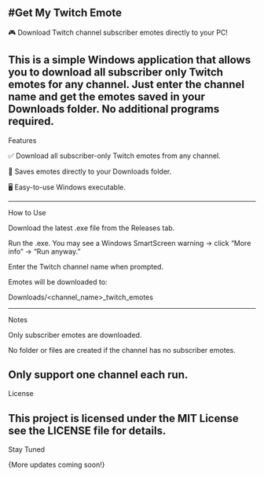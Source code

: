 #Get My Twitch Emote
---
🎮 Download Twitch channel subscriber emotes directly to your PC!

This is a simple Windows application that allows you to download all subscriber only Twitch emotes for any channel. Just enter the channel name and get the emotes saved in your Downloads folder. No additional programs required.
---
Features

✅ Download all subscriber-only Twitch emotes from any channel.

💾 Saves emotes directly to your Downloads folder.

🖥️ Easy-to-use Windows executable.

---

How to Use

Download the latest .exe file from the Releases tab.

Run the .exe. You may see a Windows SmartScreen warning -> click “More info” → “Run anyway.”

Enter the Twitch channel name when prompted.

Emotes will be downloaded to:

Downloads/<channel_name>_twitch_emotes

---

Notes

Only subscriber emotes are downloaded.

No folder or files are created if the channel has no subscriber emotes.

Only support one channel each run.
---
License

This project is licensed under the MIT License see the LICENSE
 file for details.
---
Stay Tuned

{More updates coming soon!}

